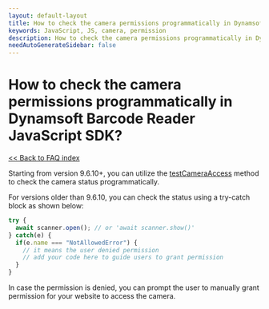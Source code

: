```yaml
---
layout: default-layout
title: How to check the camera permissions programmatically in Dynamsoft Barcode Reader JavaScript SDK?
keywords: JavaScript, JS, camera, permission
description: How to check the camera permissions programmatically in Dynamsoft Barcode Reader JavaScript SDK?
needAutoGenerateSidebar: false
---
```


# How to check the camera permissions programmatically in Dynamsoft Barcode Reader JavaScript SDK?

[<< Back to FAQ index](index.md)

Starting from version 9.6.10+, you can utilize the [testCameraAccess](https://www.dynamsoft.com/barcode-reader/docs/web/programming/javascript/api-reference/BarcodeScanner.html#testcameraaccess) method to check the camera status programmatically.

For versions older than 9.6.10, you can check the status using a try-catch block as shown below:

```javascript
try {
  await scanner.open(); // or 'await scanner.show()'
} catch(e) {
  if(e.name === "NotAllowedError") {
    // it means the user denied permission  
    // add your code here to guide users to grant permission
  }
}
```

In case the permission is denied, you can prompt the user to manually grant permission for your website to access the camera.
